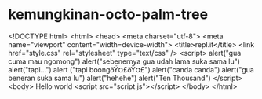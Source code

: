 # kemungkinan-octo-palm-tree
&lt;!DOCTYPE html> &lt;html>   &lt;head>     &lt;meta charset="utf-8">     &lt;meta name="viewport" content="width=device-width">     &lt;title>repl.it&lt;/title>     &lt;link href="style.css" rel="stylesheet" type="text/css" /> &lt;script>   alert("gua cuma mau ngomong")   alert("sebenernya gua udah lama suka sama lu") alert("tapi...")   alert ("tapi boongðŸ¤£ðŸ¤£")   alert("canda canda")   alert("gua beneran suka sama lu")   alert("hehehe")   alert("Ten Thousand")   &lt;/script>   &lt;body>     Hello world     &lt;script src="script.js">&lt;/script>   &lt;/body> &lt;/html>
